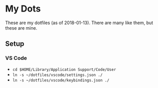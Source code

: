 # My Dots
These are my dotfiles (as of 2018-01-13). There are many like them, but these are mine.

## Setup
### VS Code
- `cd $HOME/Library/Application Support/Code/User`
- `ln -s ~/dotfiles/vscode/settings.json ./`
- `ln -s ~/dotfiles/vscode/keybindings.json ./`
